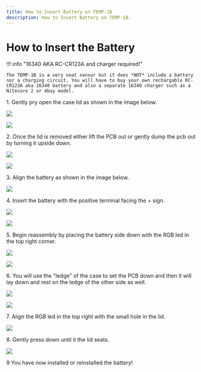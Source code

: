 ```yaml
---
title: How to Insert Battery on TEMP-1B
description: How to Insert Battery on TEMP-1B.
---
```

# How to Insert the Battery

!!! info "16340 AKA RC-CR123A and charger required!"

    The TEMP-1B is a very neat sensor but it does *NOT* include a battery nor a charging circuit. You will have to buy your own rechargable RC-CR123A aka 16340 battery and also a separate 16340 charger such as a Nitecore 2 or 4bay model.

1\. Gently pry open the case lid as shown in the image below.

![](../troubleshooting/assets/temp-1b-pry-open.jpg)

![](../troubleshooting/assets/temp-1b-lid-off.jpg)

2\. Once the lid is removed either lift the PCB out or gently dump the pcb out by turning it upside down.

![](../troubleshooting/assets/temp-1b-lift-pcb-out-1.jpg)

![](../troubleshooting/assets/temp-1b-remove-case.jpg)

3\. Align the battery as shown in the image below.

![](assets/temp-1b-battery-insert-pic-1.jpg)

4\. Insert the battery with the positive terminal facing the + sign.

![](assets/temp-1b-battery-insert-pic-3.jpg)

![](assets/temp-1b-battery-insert-pic-4.jpg)

5\. Begin reassembly by placing the battery side down with the RGB led in the top right corner.

![](assets/temp-1b-battery-insert-empty-case.jpg)

![](assets/temp-1b-battery-insert-pcb-ledge.jpg)

6\. You will use the "ledge" of the case to set the PCB down and then it will lay down and rest on the ledge of the other side as well.

![](assets/temp-1b-battery-insert-pcb-hinge.jpg)

![](assets/temp-1b-battery-insert-pcb-flat.jpg)

7\. Align the RGB led in the top right with the small hole in the lid.

![](assets/temp-1b-battery-insert-align-rgb.jpg)

8\. Gently press down until it the lid seats.

![](assets/temp-1b-battery-insert-press-case.jpg)

9 You have now installed or reinstalled the battery!